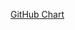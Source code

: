 [GitHub Chart](http://htmlpreview.github.com/?https://github.com/BertLisser/racytoscal/blob/master/images/Chart.html)
